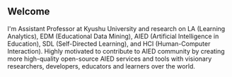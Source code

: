 ## Welcome 
I'm Assistant Professor at Kyushu University and research on LA (Learning Analytics), EDM (Educational Data Mining), AIED (Artificial Intelligence in Education), SDL (Self-Directed Learning), and HCI (Human-Computer Interaction). Highly motivated to contribute to AIED community by creating more high-quality open-source AIED services and tools with visionary researchers, developers, educators and learners over the world. 

<!--
**li-huiyong/li-huiyong** is a ✨ _special_ ✨ repository because its `README.md` (this file) appears on your GitHub profile.

Here are some ideas to get you started:

- 🔭 I’m currently working on ...
- 🌱 I’m currently learning ...
- 👯 I’m looking to collaborate on ...
- 🤔 I’m looking for help with ...
- 💬 Ask me about ...
- 📫 How to reach me: ...
- 😄 Pronouns: ...
- ⚡ Fun fact: ...
-->

